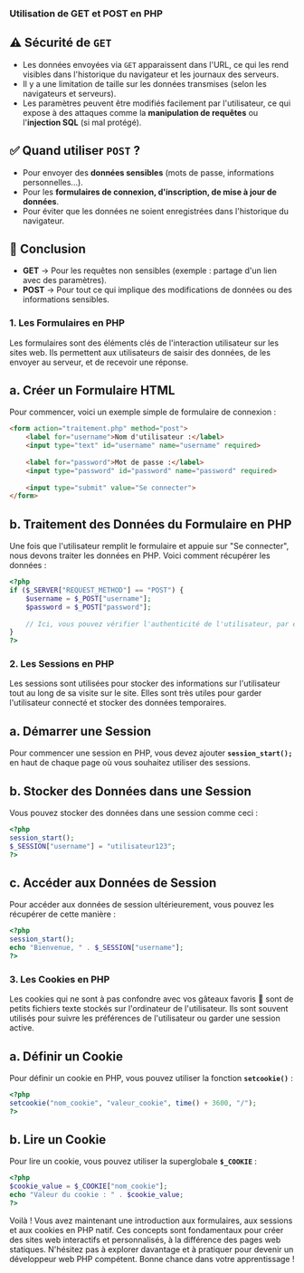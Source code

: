 ### Utilisation de GET et POST en PHP

## ⚠️ Sécurité de `GET`
- Les données envoyées via `GET` apparaissent dans l'URL, ce qui les rend visibles dans l'historique du navigateur et les journaux des serveurs.
- Il y a une limitation de taille sur les données transmises (selon les navigateurs et serveurs).
- Les paramètres peuvent être modifiés facilement par l'utilisateur, ce qui expose à des attaques comme la **manipulation de requêtes** ou l'**injection SQL** (si mal protégé).

## ✅ Quand utiliser `POST` ?
- Pour envoyer des **données sensibles** (mots de passe, informations personnelles...).
- Pour les **formulaires de connexion, d'inscription, de mise à jour de données**.
- Pour éviter que les données ne soient enregistrées dans l'historique du navigateur.

## 📌 Conclusion
- **GET** → Pour les requêtes non sensibles (exemple : partage d'un lien avec des paramètres).
- **POST** → Pour tout ce qui implique des modifications de données ou des informations sensibles.


### **1. Les Formulaires en PHP**

Les formulaires sont des éléments clés de l'interaction utilisateur sur les sites web. Ils permettent aux utilisateurs de saisir des données, de les envoyer au serveur, et de recevoir une réponse.

## a. Créer un Formulaire HTML

Pour commencer, voici un exemple simple de formulaire de connexion :

```html
<form action="traitement.php" method="post">
    <label for="username">Nom d'utilisateur :</label>
    <input type="text" id="username" name="username" required>
    
    <label for="password">Mot de passe :</label>
    <input type="password" id="password" name="password" required>
    
    <input type="submit" value="Se connecter">
</form>
```

## b. Traitement des Données du Formulaire en PHP

Une fois que l'utilisateur remplit le formulaire et appuie sur "Se connecter", nous devons traiter les données en PHP. Voici comment récupérer les données :

```php
<?php
if ($_SERVER["REQUEST_METHOD"] == "POST") {
    $username = $_POST["username"];
    $password = $_POST["password"];
    
    // Ici, vous pouvez vérifier l'authenticité de l'utilisateur, par exemple, en comparant les informations avec une base de données.
}
?>
```


### **2. Les Sessions en PHP**

Les sessions sont utilisées pour stocker des informations sur l'utilisateur tout au long de sa visite sur le site. Elles sont très utiles pour garder l'utilisateur connecté et stocker des données temporaires.

## a. Démarrer une Session

Pour commencer une session en PHP, vous devez ajouter **`session_start();`** en haut de chaque page où vous souhaitez utiliser des sessions.

## b. Stocker des Données dans une Session

Vous pouvez stocker des données dans une session comme ceci :

```php
<?php
session_start();
$_SESSION["username"] = "utilisateur123";
?>
```

## c. Accéder aux Données de Session

Pour accéder aux données de session ultérieurement, vous pouvez les récupérer de cette manière :

```php
<?php
session_start();
echo "Bienvenue, " . $_SESSION["username"];
?>
```

### **3. Les Cookies en PHP**

Les cookies qui ne sont à pas confondre avec vos gâteaux favoris 🍪 sont de petits fichiers texte stockés sur l'ordinateur de l'utilisateur. Ils sont souvent utilisés pour suivre les préférences de l'utilisateur ou garder une session active.

## a. Définir un Cookie

Pour définir un cookie en PHP, vous pouvez utiliser la fonction **`setcookie()`** :

```php
<?php
setcookie("nom_cookie", "valeur_cookie", time() + 3600, "/");
?>
```

## b. Lire un Cookie

Pour lire un cookie, vous pouvez utiliser la superglobale **`$_COOKIE`** :

```php
<?php
$cookie_value = $_COOKIE["nom_cookie"];
echo "Valeur du cookie : " . $cookie_value;
?>
```

Voilà ! Vous avez maintenant une introduction aux formulaires, aux sessions et aux cookies en PHP natif. Ces concepts sont fondamentaux pour créer des sites web interactifs et personnalisés, à la différence des pages web statiques. N'hésitez pas à explorer davantage et à pratiquer pour devenir un développeur web PHP compétent. Bonne chance dans votre apprentissage !
